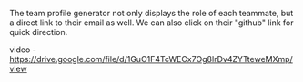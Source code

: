 The team profile generator not only displays the role of each teammate, but a direct link to their email as well.
We can also click on their "github" link for quick direction.

video - https://drive.google.com/file/d/1GuO1F4TcWECx7Og8lrDv4ZYTteweMXmp/view
